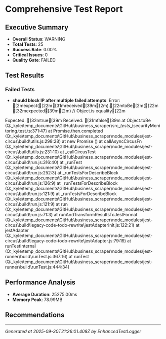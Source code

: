 # Comprehensive Test Report

## Executive Summary
- **Overall Status**: WARNING
- **Total Tests**: 25
- **Success Rate**: 0.00%
- **Critical Issues**: 0
- **Quality Gate**: FAILED

## Test Results
### Failed Tests
- **should block IP after multiple failed attempts**: Error: [2mexpect([22m[31mreceived[39m[2m).[22mtoBe[2m([22m[32mexpected[39m[2m) // Object.is equality[22m

Expected: [32mtrue[39m
Received: [31mfalse[39m
    at Object.toBe (Q:\_kyle\temp_documents\GitHub\business_scraper\src\__tests__\securityMonitoring.test.ts:371:47)
    at Promise.then.completed (Q:\_kyle\temp_documents\GitHub\business_scraper\node_modules\jest-circus\build\utils.js:298:28)
    at new Promise (<anonymous>)
    at callAsyncCircusFn (Q:\_kyle\temp_documents\GitHub\business_scraper\node_modules\jest-circus\build\utils.js:231:10)
    at _callCircusTest (Q:\_kyle\temp_documents\GitHub\business_scraper\node_modules\jest-circus\build\run.js:316:40)
    at _runTest (Q:\_kyle\temp_documents\GitHub\business_scraper\node_modules\jest-circus\build\run.js:252:3)
    at _runTestsForDescribeBlock (Q:\_kyle\temp_documents\GitHub\business_scraper\node_modules\jest-circus\build\run.js:126:9)
    at _runTestsForDescribeBlock (Q:\_kyle\temp_documents\GitHub\business_scraper\node_modules\jest-circus\build\run.js:121:9)
    at _runTestsForDescribeBlock (Q:\_kyle\temp_documents\GitHub\business_scraper\node_modules\jest-circus\build\run.js:121:9)
    at run (Q:\_kyle\temp_documents\GitHub\business_scraper\node_modules\jest-circus\build\run.js:71:3)
    at runAndTransformResultsToJestFormat (Q:\_kyle\temp_documents\GitHub\business_scraper\node_modules\jest-circus\build\legacy-code-todo-rewrite\jestAdapterInit.js:122:21)
    at jestAdapter (Q:\_kyle\temp_documents\GitHub\business_scraper\node_modules\jest-circus\build\legacy-code-todo-rewrite\jestAdapter.js:79:19)
    at runTestInternal (Q:\_kyle\temp_documents\GitHub\business_scraper\node_modules\jest-runner\build\runTest.js:367:16)
    at runTest (Q:\_kyle\temp_documents\GitHub\business_scraper\node_modules\jest-runner\build\runTest.js:444:34)

## Performance Analysis
- **Average Duration**: 25275.00ms
- **Memory Peak**: 78.99MB

## Recommendations


---
*Generated at 2025-09-30T21:26:01.408Z by EnhancedTestLogger*